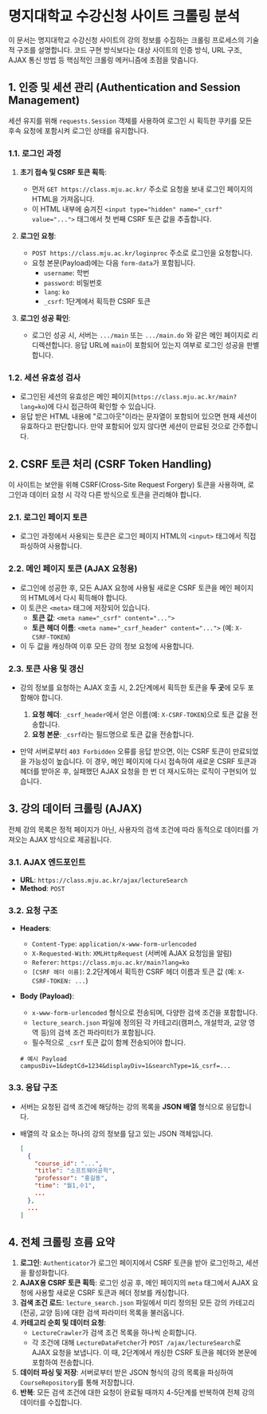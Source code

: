 # 명지대학교 수강신청 사이트 크롤링 분석

이 문서는 명지대학교 수강신청 사이트의 강의 정보를 수집하는 크롤링 프로세스의 기술적 구조를 설명합니다. 코드 구현 방식보다는 대상 사이트의 인증 방식, URL 구조, AJAX 통신 방법 등 핵심적인 크롤링 메커니즘에 초점을 맞춥니다.

## 1. 인증 및 세션 관리 (Authentication and Session Management)

세션 유지를 위해 `requests.Session` 객체를 사용하여 로그인 시 획득한 쿠키를 모든 후속 요청에 포함시켜 로그인 상태를 유지합니다.

### 1.1. 로그인 과정

1.  **초기 접속 및 CSRF 토큰 획득**:
    *   먼저 `GET https://class.mju.ac.kr/` 주소로 요청을 보내 로그인 페이지의 HTML을 가져옵니다.
    *   이 HTML 내부에 숨겨진 `<input type="hidden" name="_csrf" value="...">` 태그에서 첫 번째 CSRF 토큰 값을 추출합니다.

2.  **로그인 요청**:
    *   `POST https://class.mju.ac.kr/loginproc` 주소로 로그인을 요청합니다.
    *   요청 본문(Payload)에는 다음 `form-data`가 포함됩니다.
        *   `username`: 학번
        *   `password`: 비밀번호
        *   `lang`: `ko`
        *   `_csrf`: 1단계에서 획득한 CSRF 토큰

3.  **로그인 성공 확인**:
    *   로그인 성공 시, 서버는 `.../main` 또는 `.../main.do` 와 같은 메인 페이지로 리디렉션합니다. 응답 URL에 `main`이 포함되어 있는지 여부로 로그인 성공을 판별합니다.

### 1.2. 세션 유효성 검사

*   로그인된 세션의 유효성은 메인 페이지(`https://class.mju.ac.kr/main?lang=ko`)에 다시 접근하여 확인할 수 있습니다.
*   응답 받은 HTML 내용에 "로그아웃"이라는 문자열이 포함되어 있으면 현재 세션이 유효하다고 판단합니다. 만약 포함되어 있지 않다면 세션이 만료된 것으로 간주합니다.

## 2. CSRF 토큰 처리 (CSRF Token Handling)

이 사이트는 보안을 위해 CSRF(Cross-Site Request Forgery) 토큰을 사용하며, 로그인과 데이터 요청 시 각각 다른 방식으로 토큰을 관리해야 합니다.

### 2.1. 로그인 페이지 토큰

*   로그인 과정에서 사용되는 토큰은 로그인 페이지 HTML의 `<input>` 태그에서 직접 파싱하여 사용합니다.

### 2.2. 메인 페이지 토큰 (AJAX 요청용)

*   로그인에 성공한 후, 모든 AJAX 요청에 사용될 새로운 CSRF 토큰을 메인 페이지의 HTML에서 다시 획득해야 합니다.
*   이 토큰은 `<meta>` 태그에 저장되어 있습니다.
    *   **토큰 값**: `<meta name="_csrf" content="...">`
    *   **토큰 헤더 이름**: `<meta name="_csrf_header" content="...">` (예: `X-CSRF-TOKEN`)
*   이 두 값을 캐싱하여 이후 모든 강의 정보 요청에 사용합니다.

### 2.3. 토큰 사용 및 갱신

*   강의 정보를 요청하는 AJAX 호출 시, 2.2단계에서 획득한 토큰을 **두 곳**에 모두 포함해야 합니다.
    1.  **요청 헤더**: `_csrf_header`에서 얻은 이름(예: `X-CSRF-TOKEN`)으로 토큰 값을 전송합니다.
    2.  **요청 본문**: `_csrf`라는 필드명으로 토큰 값을 전송합니다.

*   만약 서버로부터 `403 Forbidden` 오류를 응답 받으면, 이는 CSRF 토큰이 만료되었을 가능성이 높습니다. 이 경우, 메인 페이지에 다시 접속하여 새로운 CSRF 토큰과 헤더를 받아온 후, 실패했던 AJAX 요청을 한 번 더 재시도하는 로직이 구현되어 있습니다.

## 3. 강의 데이터 크롤링 (AJAX)

전체 강의 목록은 정적 페이지가 아닌, 사용자의 검색 조건에 따라 동적으로 데이터를 가져오는 AJAX 방식으로 제공됩니다.

### 3.1. AJAX 엔드포인트

*   **URL**: `https://class.mju.ac.kr/ajax/lectureSearch`
*   **Method**: `POST`

### 3.2. 요청 구조

*   **Headers**:
    *   `Content-Type`: `application/x-www-form-urlencoded`
    *   `X-Requested-With`: `XMLHttpRequest` (서버에 AJAX 요청임을 알림)
    *   `Referer`: `https://class.mju.ac.kr/main?lang=ko`
    *   `[CSRF 헤더 이름]`: 2.2단계에서 획득한 CSRF 헤더 이름과 토큰 값 (예: `X-CSRF-TOKEN: ...`)

*   **Body (Payload)**:
    *   `x-www-form-urlencoded` 형식으로 전송되며, 다양한 검색 조건을 포함합니다.
    *   `lecture_search.json` 파일에 정의된 각 카테고리(캠퍼스, 개설학과, 교양 영역 등)의 검색 조건 파라미터가 포함됩니다.
    *   필수적으로 `_csrf` 토큰 값이 함께 전송되어야 합니다.

    ```
    # 예시 Payload
    campusDiv=1&deptCd=1234&displayDiv=1&searchType=1&_csrf=...
    ```

### 3.3. 응답 구조

*   서버는 요청된 검색 조건에 해당하는 강의 목록을 **JSON 배열** 형식으로 응답합니다.
*   배열의 각 요소는 하나의 강의 정보를 담고 있는 JSON 객체입니다.

    ```json
    [
      {
        "course_id": "...",
        "title": "소프트웨어공학",
        "professor": "홍길동",
        "time": "월1,수1",
        ...
      },
      ...
    ]
    ```

## 4. 전체 크롤링 흐름 요약

1.  **로그인**: `Authenticator`가 로그인 페이지에서 CSRF 토큰을 받아 로그인하고, 세션을 활성화합니다.
2.  **AJAX용 CSRF 토큰 획득**: 로그인 성공 후, 메인 페이지의 `meta` 태그에서 AJAX 요청에 사용할 새로운 CSRF 토큰과 헤더 정보를 캐싱합니다.
3.  **검색 조건 로드**: `lecture_search.json` 파일에서 미리 정의된 모든 강의 카테고리(전공, 교양 등)에 대한 검색 파라미터 목록을 불러옵니다.
4.  **카테고리 순회 및 데이터 요청**:
    *   `LectureCrawler`가 검색 조건 목록을 하나씩 순회합니다.
    *   각 조건에 대해 `LectureDataFetcher`가 `POST /ajax/lectureSearch`로 AJAX 요청을 보냅니다. 이 때, 2단계에서 캐싱한 CSRF 토큰을 헤더와 본문에 포함하여 전송합니다.
5.  **데이터 파싱 및 저장**: 서버로부터 받은 JSON 형식의 강의 목록을 파싱하여 `CourseRepository`를 통해 저장합니다.
6.  **반복**: 모든 검색 조건에 대한 요청이 완료될 때까지 4-5단계를 반복하여 전체 강의 데이터를 수집합니다.
